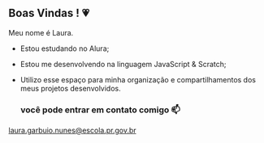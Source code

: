 ## Boas Vindas ! 💗

Meu nome é Laura.

- Estou estudando no Alura;
- Estou me desenvolvendo na linguagem JavaScript & Scratch;
- Utilizo esse espaço para minha organização e compartilhamentos dos meus projetos desenvolvidos.

  ### você pode entrar em contato comigo 📫

laura.garbuio.nunes@escola.pr.gov.br 

